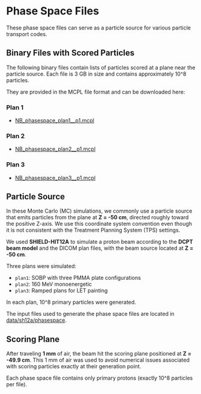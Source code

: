 # Phase Space Files

These phase space files can serve as a particle source for various particle transport codes.

## Binary Files with Scored Particles

The following binary files contain lists of particles scored at a plane near the particle source. Each file is 3 GB in size and contains approximately 10^8 particles.

They are provided in the MCPL file format and can be downloaded here:

### Plan 1
- [NB_phasespace_plan1__p1.mcpl](https://s3p.cloud.cyfronet.pl/grzanka-mcpl-v1/NB_phasespace_plan1__p1.mcpl)

### Plan 2
- [NB_phasespace_plan2__p1.mcpl](https://s3p.cloud.cyfronet.pl/grzanka-mcpl-v1/NB_phasespace_plan2__p1.mcpl)

### Plan 3
- [NB_phasespace_plan3__p1.mcpl](https://s3p.cloud.cyfronet.pl/grzanka-mcpl-v1/NB_phasespace_plan3__p1.mcpl)

## Particle Source

In these Monte Carlo (MC) simulations, we commonly use a particle source that emits particles from the plane at **Z = -50 cm**, directed roughly toward the positive Z-axis. We use this coordinate system convention even though it is not consistent with the Treatment Planning System (TPS) settings.

We used **SHIELD-HIT12A** to simulate a proton beam according to the **DCPT beam model** and the DICOM plan files, with the beam source located at **Z = -50 cm**.

Three plans were simulated:

- `plan1`: SOBP with three PMMA plate configurations  
- `plan2`: 160 MeV monoenergetic  
- `plan3`: Ramped plans for LET painting  

In each plan, 10^8 primary particles were generated.

The input files used to generate the phase space files are located in [data/sh12a/phasespace](https://github.com/APTG/2022_DCPT_LET/tree/main/data/sh12a/phasespace).

## Scoring Plane

After traveling **1 mm** of air, the beam hit the scoring plane positioned at **Z = -49.9 cm**. This 1 mm of air was used to avoid numerical issues associated with scoring particles exactly at their generation point.

Each phase space file contains only primary protons (exactly 10^8 particles per file).
